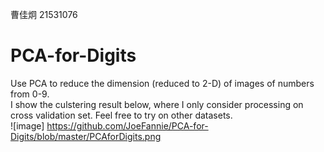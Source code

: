 曹佳炯 21531076    
# PCA-for-Digits
Use PCA to reduce the dimension (reduced to 2-D) of images of numbers from 0-9.    
I show the culstering result below, where I only consider processing on cross validation set. Feel free to try on other datasets.     
![image] https://github.com/JoeFannie/PCA-for-Digits/blob/master/PCAforDigits.png    


